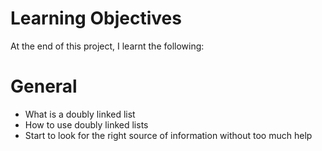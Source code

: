 # Learning Objectives
At the end of this project, I learnt the following:

# General
- What is a doubly linked list
- How to use doubly linked lists
- Start to look for the right source of information without too much help
